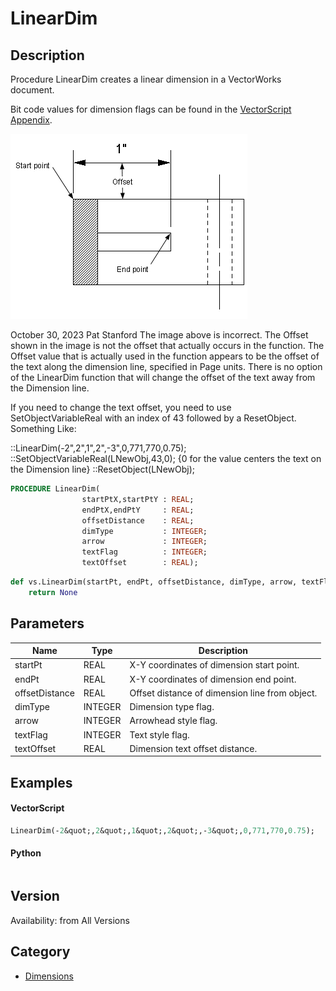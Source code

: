 # LinearDim

## Description
Procedure LinearDim creates a linear dimension in a VectorWorks document.

Bit code values for dimension flags can be found in the [VectorScript Appendix](../Appendix/pages/Appendix%20E%20-%20Miscellaneous%20Selectors.md#lineardim).

![Linear Dimension](files/Lindim.gif)


October 30, 2023 Pat Stanford
The image above is incorrect. The Offset shown in the image is not the offset that actually occurs in the function. The Offset value that is actually used in the function appears to be the offset of the text along the dimension line, specified in Page units. There is no option of the LinearDim function that will change the offset of the text away from the Dimension line.

If you need to change the text offset, you need to use SetObjectVariableReal with an index of 43 followed by a ResetObject.  Something Like:

::LinearDim(-2",2",1",2",-3",0,771,770,0.75);
::SetObjectVariableReal(LNewObj,43,0); {0 for the value centers the text on the Dimension line}
::ResetObject(LNewObj);

```pascal
PROCEDURE LinearDim(
				startPtX,startPtY : REAL;
				endPtX,endPtY     : REAL;
				offsetDistance    : REAL;
				dimType           : INTEGER;
				arrow             : INTEGER;
				textFlag          : INTEGER;
				textOffset        : REAL);
```

```python
def vs.LinearDim(startPt, endPt, offsetDistance, dimType, arrow, textFlag, textOffset):
    return None
```

## Parameters
|Name|Type|Description|
|---|---|---|
|startPt|REAL|X-Y coordinates of dimension start point.|
|endPt|REAL|X-Y coordinates of dimension end point.|
|offsetDistance|REAL|Offset distance of dimension line from object.|
|dimType|INTEGER|Dimension type flag.|
|arrow|INTEGER|Arrowhead style flag.|
|textFlag|INTEGER|Text style flag.|
|textOffset|REAL|Dimension text offset distance.|

## Examples
#### VectorScript ####
```pascal
LinearDim(-2&quot;,2&quot;,1&quot;,2&quot;,-3&quot;,0,771,770,0.75);
```
#### Python ####
```python

```

## Version
Availability: from All Versions

## Category
* [Dimensions](../Categories/Dimensions.md)
